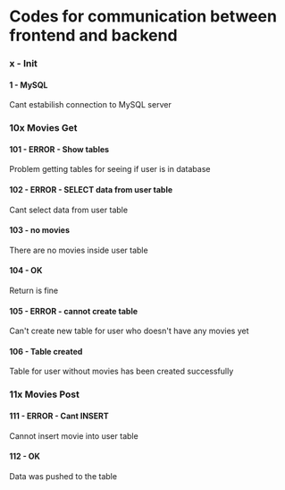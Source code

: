 # Codes for communication between frontend and backend

### x - Init

#### 1 - MySQL
Cant estabilish connection to MySQL server


### 10x Movies Get

#### 101 - ERROR - Show tables
Problem getting tables for seeing if user is in database

#### 102 - ERROR - SELECT data from user table
Cant select data from user table

#### 103 - no movies
There are no movies inside user table

#### 104 - OK
Return is fine

#### 105 - ERROR - cannot create table
Can't create new table for user who doesn't have any movies yet

#### 106 - Table created
Table for user without movies has been created successfully


### 11x Movies Post

#### 111 - ERROR - Cant INSERT
Cannot insert movie into user table

#### 112 - OK
Data was pushed to the table
